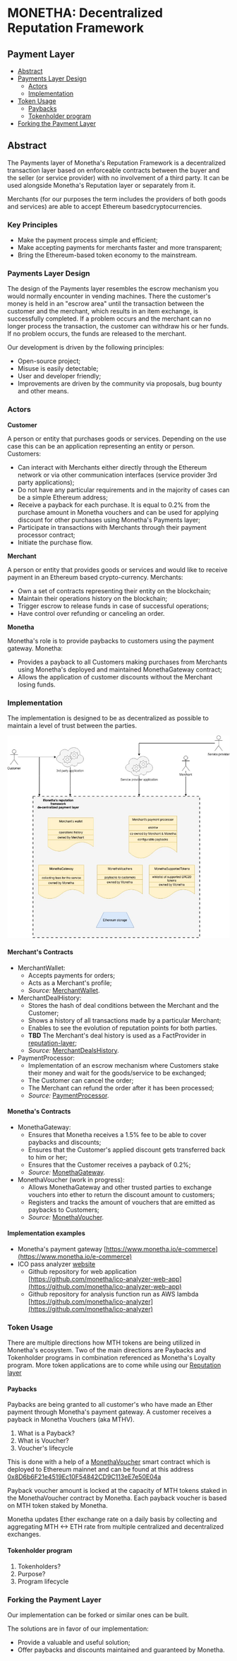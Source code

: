 # MONETHA: Decentralized Reputation Framework

## Payment Layer

* [Abstract](#abstract)
* [Payments Layer Design](#payments-layer-design)
  * [Actors](#actors)
  * [Implementation](#implementation)
* [Token Usage](#token-usage)
  * [Paybacks](#paybacks)
  * [Tokenholder program](#tokenholder-program)
* [Forking the Payment Layer](#forking-the-payment-layer)

## Abstract

The Payments layer of Monetha's Reputation Framework is a decentralized transaction layer based on enforceable contracts between the buyer and the seller (or service provider) with no involvement of a third party. It can be used alongside Monetha's Reputation layer or separately from it.

Merchants (for our purposes the term includes the providers of both goods and services) are ​able​ ​to​ ​accept​ ​Ethereum​ ​based​ ​cryptocurrencies​.

### Key Principles

* Make​ ​the​ ​payment​ ​process​ ​simple​ ​and​ ​efficient;
* Make​ ​accepting​ ​payments​ ​for​ merchants ​faster and more transparent;
* Bring​ ​the​​ ​Ethereum-based​ ​​token​ ​economy​​ ​to​ ​the​ ​​mainstream.

### Payments Layer Design

The design of the Payments layer resembles the escrow mechanism you would normally encounter in vending machines. There the customer's money is held in an "escrow area" until the transaction between the customer and the merchant, which results in an item exchange, is successfully completed. If a problem occurs and the merchant can no longer process the transaction, the customer can withdraw his or her funds. If no problem occurs, the funds are released to the merchant.

Our development is driven by the following principles:

* Open-source project;
* Misuse is easily detectable;
* User and developer friendly;
* Improvements are driven by the community via proposals, bug bounty and other means.

### Actors

**Customer**

A person or entity that purchases goods or services. Depending on the use case this can be an application representing an entity or person. Customers:

* Can interact with Merchants either directly through the Ethereum network or via other communication interfaces (service provider 3rd party applications);
* Do not have any particular requirements and in the majority of cases can be a simple Ethereum address;
* Receive a payback for each purchase. It is equal to 0.2% from the purchase amount in Monetha vouchers and can be used for applying discount for other purchases using Monetha's Payments layer;
* Participate in transactions with Merchants through their payment processor contract;
* Initiate the purchase flow.

**Merchant**

A person or entity that provides goods or services and would like to receive payment in an Ethereum based crypto-currency. Merchants:

* Own a set of contracts representing their entity on the blockchain;
* Maintain their operations history on the blockchain;
* Trigger escrow to release funds in case of successful operations;
* Have control over refunding or canceling an order.

**Monetha**

Monetha's role is to provide paybacks to customers using the payment gateway. Monetha:

* Provides a payback to all Customers making purchases from Merchants using Monetha's deployed and maintained MonethaGateway contract;
* Allows the application of customer discounts without the Merchant losing funds.

### Implementation

The implementation is designed to be as decentralized as possible to maintain a level of trust between the parties.

![payment-layer-concept.jpg](diagrams/payment-layer-concept.jpg)

#### Merchant's Contracts

* MerchantWallet:
  * Accepts payments for orders;
  * Acts as a Merchant's profile;
  * *Source:* [MerchantWallet](https://github.com/monetha/payment-contracts/blob/master/contracts/MerchantWallet.sol).
* MerchantDealHistory:
  * Stores the hash of deal conditions between the Merchant and the Customer;
  * Shows a history of all transactions made by a particular Merchant;
  * Enables to see the evolution of reputation points for both parties.
  * **TBD** The Merchant's deal history is used as a FactProvider in [reputation-layer](https://github.com/monetha/reputation-layer);
  * *Source:* [MerchantDealsHistory](https://github.com/monetha/payment-contracts/blob/master/contracts/MerchantDealsHistory.sol).
* PaymentProcessor:
  * Implementation of an escrow mechanism where Customers stake their money and wait for the goods/service to be exchanged;
  * The Customer can cancel the order;
  * The Merchant can refund the order after it has been processed;
  * *Source:* [PaymentProcessor](https://github.com/monetha/payment-contracts/blob/master/contracts/PaymentProcessor.sol).

#### Monetha's Contracts

* MonethaGateway:
  * Ensures that Monetha receives a 1.5% fee to be able to cover paybacks and discounts;
  * Ensures that the Customer's applied discount gets transferred back to him or her;
  * Ensures that the Customer receives a payback of 0.2%;
  * *Source:* [MonethaGateway](https://github.com/monetha/payment-contracts/blob/master/contracts/MonethaGateway.sol).
* MonethaVoucher (work in progress):
  * Allows MonethaGateway and other trusted parties to exchange vouchers into ether to return the discount amount to customers;
  * Registers and tracks the amount of vouchers that are emitted as paybacks to Customers;
  * *Source:* [MonethaVoucher](https://github.com/monetha/payment-contracts/blob/master/contracts/MonethaVoucher.sol).

#### Implementation examples

* Monetha's payment gateway [https://www.monetha.io/e-commerce](https://www.monetha.io/e-commerce)
* ICO pass analyzer [website](https://icoanalyzer.monetha.io)
  * Github repository for web application [https://github.com/monetha/ico-analyzer-web-app](https://github.com/monetha/ico-analyzer-web-app)
  * Github repository for analysis function run as AWS lambda [https://github.com/monetha/ico-analyzer](https://github.com/monetha/ico-analyzer)

### Token Usage

There are multiple directions how MTH tokens are being utilized in Monetha's ecosystem. Two of the main directions are Paybacks and Tokenholder programs in combination referenced as Monetha's Loyalty program. More token applications are to come while using our [Reputation layer](https://github.com/monetha/reputation-layer)

#### Paybacks

Paybacks are being granted to all customer's who have made an Ether payment through Monetha's payment gateway. A customer receives a payback in Monetha Vouchers (aka MTHV). 

1. What is a Payback?
1. What is Voucher?
1. Voucher's lifecycle

This is done with a help of a [MonethaVoucher](https://github.com/monetha/loyalty-contracts/blob/master/contracts/MonethaVoucher.sol) smart contract which is deployed to Ethereum mainnet and can be found at this address [0x8D6b6F21e4519Ec10F54842CD9C113eE7e50E04a](https://etherscan.io/address/0x8D6b6F21e4519Ec10F54842CD9C113eE7e50E04a)

Payback voucher amount is locked at the capacity of MTH tokens staked in the MonethaVoucher contract by Monetha. Each payback voucher is based on MTH token staked by Monetha.

Monetha updates Ether exchange rate on a daily basis by collecting and aggregating MTH <-> ETH rate from multiple centralized and decentralized exchanges.

#### Tokenholder program

1. Tokenholders?
1. Purpose?
1. Program lifecycle

### Forking the Payment Layer

Our implementation can be forked or similar ones can be built.

The solutions are in favor of our implementation:

* Provide a valuable and useful solution;
* Offer paybacks and discounts maintained and guaranteed by Monetha.

